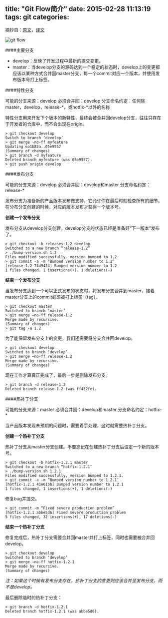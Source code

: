 title: "Git Flow简介"
date: 2015-02-28 11:13:19
tags: git
categories:
---

摘抄自：[原文](http://nvie.com/posts/a-successful-git-branching-model/)，[译文](http://www.juvenxu.com/2010/11/28/a-successful-git-branching-model/)

![git flow](http://7sbm5t.com1.z0.glb.clouddn.com/gitflow_0.png)

<!--more-->

####主要分支

- develop：反映了开发过程中最新的提交变更。
- master：当develop分支的源码达到一个稳定的状态时，develop上的变更都应该以某种方式合并回master分支，每一个commit对应一个版本，并使用发布版本号打上标签。

####特性分支

可能的分支来源：develop
必须合并回：develop
分支命名约定：任何除master，develop，release-\*，或hotfix-\*以外的名称

特性分支用来开发下个版本的新特性，最终会被合并回develop分支，往往只存在于开发者的仓库中，而不会出现在origin。

```
> git checkout develop
Switch to branch ‘develop’
> git merge -no-ff myfeature
Updating ea1b82a..05e9557
(Summary of changes)
> git branch -d myfeature
Deleted branch myfeature (was 05e9557).
> git push origin develop
```

####发布分支

可能的分支来源：develop
必须合并回：develop和master
分支命名约定：release-*

发布分支为准备新的产品版本发布做支持，它允许你在最后时刻检查所有的细节。在分布分支创建的时候，对应的版本发布才获得一个版本号。

**创建一个发布分支**

发布分支从develop分支创建，develop分支的状态已经是准备好“下一版本”发布了。

```
> git checkout -b releases-1.2 develop
Switched to a new branch “release-1.2”
> ./bump-version.sh 1.2
Files modified successfully. version bumped to 1.2.
> git commit -a -m “Bumped version number to 1.2”
[release-1.2 74d9424] Bumped version number to 1.2
1 files changed. 1 insertions(+). 1 deletions(-)
```

**结束一个发布分支**

当发布分支达到一个可以正式发布的状态时，将发布分支合并到master，接着master分支上的commit必须被打上标签（tag）。

```
> git checkout master
Switched to branch ‘master’
> git merge –no-ff release-1.2
Merge made by recursive.
(Summary of changes)
> git tag -a 1.2
```

为了能保留发布分支上的变更，我们还需要将分支合并回develop。

```
> git checkout develop
Switched to branch ‘develop’
> git merge –no-ff release-1.2
Merge made by recursive.
(Summary of changes)
```

现在工作才算真正完成了，最后一步是删除发布分支。

```
> git branch -d release-1.2
Deleted branch release-1.2 (was ff452fe).
```

####热补丁分支

可能的分支来源：master
必须合并回：develop和master
分支命名约定：hotfix-*

当产品版本发现未预期的问题时，需要着手处理，这时就需要热补丁分支。

**创建一个热补丁分支**

热补丁分支从master分支创建。不要忘记在创建热补丁分支后设定一个新的版本号。

```
> git checkout -b hotfix-1.2.1 master
Switched to a new branch “hotfix-1.2.1″
> ./bump-version.sh 1.2.1
Files modified successfully, version bumped to 1.2.1.
> git commit -a -m “Bumped version number to 1.2.1″
[hotfix-1.2.1 41e61bb] Bumped version number to 1.2.1
1 files changed, 1 insertions(+), 1 deletions(-)
```

修复bug并提交。

```
> git commit -m “Fixed severe production problem”
[hotfix-1.2.1 abbe5d6] Fixed severe production problem
5 files changed, 32 insertions(+), 17 deletions(-)
```

**结束一个热补丁分支**

修复完成后，热补丁分支需要合并回master并打上标签，同时也需要被合并回develop。

```
> git checkout develop
Switched to branch ‘develop’
> git merge –no-ff hotfix-1.2.1
Merge made by recursive.
(Summary of changes)
```

*注：如果这个时候有发布分支存在，热补丁分支的变更则应该合并至发布分支，而不是develop。*

最后删除临时的热补丁分支：

```
> git branch -d hotfix-1.2.1
Deleted branch hotfix-1.2.1 (was abbe5d6).
```
